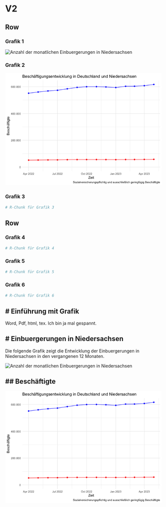 V2
================

## Row

### Grafik 1

![Anzahl der monatlichen Einbuergerungen in
Niedersachsen](my-document_files/figure-gfm/Einbuergungen-Grafik-1-1.png)

### Grafik 2

![](my-document_files/figure-gfm/Beschaeftigte-Grafik-1-1.png)<!-- -->

### Grafik 3

``` r
# R-Chunk für Grafik 3
```

## Row

### Grafik 4

``` r
# R-Chunk für Grafik 4
```

### Grafik 5

``` r
# R-Chunk für Grafik 5
```

### Grafik 6

``` r
# R-Chunk für Grafik 6
```

## \# Einführung mit Grafik

Word, Pdf, html, tex. Ich bin ja mal gespannt.

## \# Einbuergerungen in Niedersachsen

Die folgende Grafik zeigt die Entwicklung der Einbuergerungen in
Niedersachsen in den vergangenen 12 Monaten.

![Anzahl der monatlichen Einbuergerungen in
Niedersachsen](my-document_files/figure-gfm/Einbuergungen_Grafik-1.png)

## \## Beschäftigte

![](my-document_files/figure-gfm/Beschaeftigte_Grafik-1.png)<!-- -->
